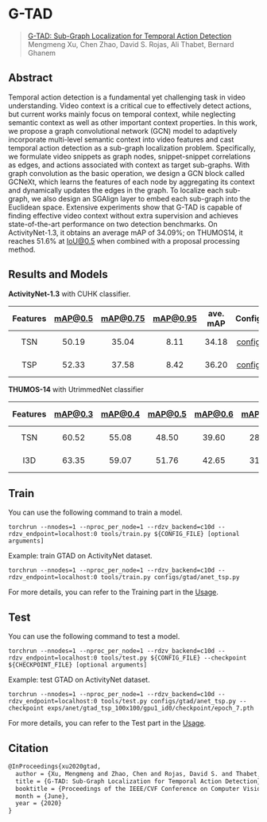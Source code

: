 # G-TAD

> [G-TAD: Sub-Graph Localization for Temporal Action Detection](https://arxiv.org/abs/1911.11462)  
> Mengmeng Xu, Chen Zhao, David S. Rojas, Ali Thabet, Bernard Ghanem

<!-- [ALGORITHM] -->

## Abstract

Temporal action detection is a fundamental yet challenging task in video understanding. Video context is a critical cue to effectively detect actions, but current works mainly focus on temporal context, while neglecting semantic context as well as other important context properties. In this work, we propose a graph convolutional network (GCN) model to adaptively incorporate multi-level semantic context into video features and cast temporal action detection as a sub-graph localization problem. Specifically, we formulate video snippets as graph nodes, snippet-snippet correlations as edges, and actions associated with context as target sub-graphs. With graph convolution as the basic operation, we design a GCN block called GCNeXt, which learns the features of each node by aggregating its context and dynamically updates the edges in the graph. To localize each sub-graph, we also design an SGAlign layer to embed each sub-graph into the Euclidean space. Extensive experiments show that G-TAD is capable of finding effective video context without extra supervision and achieves state-of-the-art performance on two detection benchmarks. On ActivityNet-1.3, it obtains an average mAP of 34.09%; on THUMOS14, it reaches 51.6% at IoU@0.5 when combined with a proposal processing method.

## Results and Models

**ActivityNet-1.3** with CUHK classifier.

| Features | mAP@0.5 | mAP@0.75 | mAP@0.95 | ave. mAP |        Config         |                                                                                          Download                                                                                          |
| :------: | :-----: | :------: | :------: | :------: | :-------------------: | :----------------------------------------------------------------------------------------------------------------------------------------------------------------------------------------: |
|   TSN    |  50.19  |  35.04   |   8.11   |  34.18   | [config](anet_tsn.py) | [model](https://drive.google.com/file/d/1Ljcr8-1zjDTKqJDR_AzNK64p5bpVfPGZ/view?usp=sharing)   \| [log](https://drive.google.com/file/d/1lXAgMcBMbXsNU7pCJ-bftaM9Y3mV9Cjg/view?usp=sharing) |
|   TSP    |  52.33  |  37.58   |   8.42   |  36.20   | [config](anet_tsp.py) | [model](https://drive.google.com/file/d/17B6w_e1qB-cAeW70NpYX3-jGVhAq8XVA/view?usp=sharing)   \| [log](https://drive.google.com/file/d/1yPHSYwsAGlSjswsMkXmQhUyZGUaqnbcH/view?usp=sharing) |


**THUMOS-14** with UtrimmedNet classifier

| Features | mAP@0.3 | mAP@0.4 | mAP@0.5 | mAP@0.6 | mAP@0.7 | ave. mAP |         Config          |                                                                                          Download                                                                                          |
| :------: | :-----: | :-----: | :-----: | :-----: | :-----: | :------: | :---------------------: | :----------------------------------------------------------------------------------------------------------------------------------------------------------------------------------------: |
|   TSN    |  60.52  |  55.08  |  48.50  |  39.60  |  28.74  |  46.49   | [config](thumos_tsn.py) | [model](https://drive.google.com/file/d/10EJ_F3rPa-QgBWkbm1q7PIrlrPrNKUgt/view?usp=sharing)   \| [log](https://drive.google.com/file/d/1c5fjDk5I0nmrzrczNraGn5NH0Gxll9S1/view?usp=sharing) |
|   I3D    |  63.35  |  59.07  |  51.76  |  42.65  |  31.66  |  49.70   | [config](thumos_i3d.py) | [model](https://drive.google.com/file/d/1VolYZ15o0AHNddRa9IvJxqtxkE66fYEL/view?usp=sharing)   \| [log](https://drive.google.com/file/d/1DSSry3MVMQt_7P-o8JVmo5IWoXjbIgvH/view?usp=sharing) |


## Train

You can use the following command to train a model.

```shell
torchrun --nnodes=1 --nproc_per_node=1 --rdzv_backend=c10d --rdzv_endpoint=localhost:0 tools/train.py ${CONFIG_FILE} [optional arguments]
```

Example: train GTAD on ActivityNet dataset.

```shell
torchrun --nnodes=1 --nproc_per_node=1 --rdzv_backend=c10d --rdzv_endpoint=localhost:0 tools/train.py configs/gtad/anet_tsp.py
```

For more details, you can refer to the Training part in the [Usage](../../docs/en/usage.md).

## Test

You can use the following command to test a model.

```shell
torchrun --nnodes=1 --nproc_per_node=1 --rdzv_backend=c10d --rdzv_endpoint=localhost:0 tools/test.py ${CONFIG_FILE} --checkpoint ${CHECKPOINT_FILE} [optional arguments]
```

Example: test GTAD on ActivityNet dataset.

```shell
torchrun --nnodes=1 --nproc_per_node=1 --rdzv_backend=c10d --rdzv_endpoint=localhost:0 tools/test.py configs/gtad/anet_tsp.py --checkpoint exps/anet/gtad_tsp_100x100/gpu1_id0/checkpoint/epoch_7.pth
```

For more details, you can refer to the Test part in the [Usage](../../docs/en/usage.md).

## Citation

```latex
@InProceedings{xu2020gtad,
  author = {Xu, Mengmeng and Zhao, Chen and Rojas, David S. and Thabet, Ali and Ghanem, Bernard},
  title = {G-TAD: Sub-Graph Localization for Temporal Action Detection},
  booktitle = {Proceedings of the IEEE/CVF Conference on Computer Vision and Pattern Recognition (CVPR)},
  month = {June},
  year = {2020}
}
```